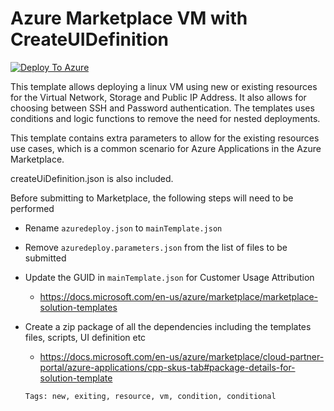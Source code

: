# Azure Marketplace VM with CreateUIDefinition

[![Deploy To Azure](https://github.com/gamullen/Moore/blob/master/Moore/assets/deploytoazure.svg?sanitize=true)](https://portal.azure.com/#create/Microsoft.Template/uri/https%3A%2F%2Fraw.githubusercontent.com%2Fgamullen%2FMoore%2Fmaster%2FMoore%2Fazuredeploy.json%3Ftoken=ALDK3HA3QKPFTOMDEPVAFJDBVZMJQ/uiFormDefinitionUri/https%3A%2F%2Fraw.githubusercontent.com%2Fgamullen%2FMoore%2Fmaster%2FMoore%2FuiFormDefinition.json%3Ftoken=ALDK3HHBS4XXW7ZZD22E7BDBVZMHE)

This template allows deploying a linux VM using new or existing resources for the Virtual Network, Storage and Public IP Address.  It also allows for choosing between SSH and Password authentication.  The templates uses conditions and logic functions to remove the need for nested deployments.

This template contains extra parameters to allow for the existing resources use cases, which is a common scenario for Azure Applications in the Azure Marketplace.

createUiDefinition.json is also included.

Before submitting to Marketplace, the following steps will need to be performed

- Rename ```azuredeploy.json``` to ```mainTemplate.json```
- Remove ```azuredeploy.parameters.json``` from the list of files to be submitted
- Update the GUID in ```mainTemplate.json``` for Customer Usage Attribution
  - https://docs.microsoft.com/en-us/azure/marketplace/marketplace-solution-templates
- Create a zip package of all the dependencies including the templates files, scripts, UI definition etc
  - https://docs.microsoft.com/en-us/azure/marketplace/cloud-partner-portal/azure-applications/cpp-skus-tab#package-details-for-solution-template 
  
  `Tags: new, exiting, resource, vm, condition, conditional`
